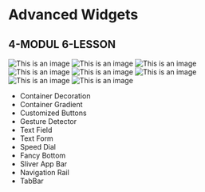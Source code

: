 # Advanced Widgets

## 4-MODUL 6-LESSON

![This is an image](assets/readme/img.png)
![This is an image](assets/readme/img_1.png)
![This is an image](assets/readme/img_2.png)
![This is an image](assets/readme/img_3.png)
![This is an image](assets/readme/img_4.png)
![This is an image](assets/readme/img_5.png)
![This is an image](assets/readme/img_6.png)
![This is an image](assets/readme/img_7.png)

- Container Decoration
- Container Gradient
- Customized Buttons
- Gesture Detector
- Text Field
- Text Form
- Speed Dial
- Fancy Bottom
- Sliver App Bar
- Navigation Rail
- TabBar
